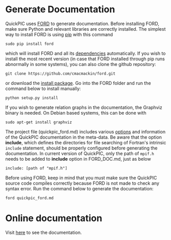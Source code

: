 # Generate Documentation

QuickPIC uses [FORD](https://github.com/cmacmackin/ford) to generate documentation. Before installing FORD, make sure Python and relevant libraries are correctly installed. The simplest way to install FORD is using [pip](https://pip.pypa.io/en/latest/) with this command

```
sudo pip install ford
```

which will install FORD and all its [dependencies](https://github.com/cmacmackin/ford/wiki/Dependencies) automatically. If you wish to install the most recent version (in case that FORD installed through pip runs abnormally in some systems), you can also clone the github repository:

```
git clone https://github.com/cmacmackin/ford.git
```

or download the [install package](https://github.com/cmacmackin/ford/archive/master.zip). Go into the FORD folder and run the command below to install manually:

```
python setup.py install
```

If you wish to generate relation graphs in the documentation, the Graphviz binary is needed. On Debian based systems, this can be done with

```
sudo apt-get install graphviz
```

The project file (quickpic_ford.md) includes various [options](https://github.com/cmacmackin/ford/wiki/Project-File-Options) and information of the QuickPIC documentation in the meta-data. Be aware that the option __include__, which defines the directories for file searching of Fortran's intrinsic `include` statement, should be properly configured before generating the documentation. In current version of QuickPIC, only the path of `mpif.h` needs to be added to __include__ option in FORD_DOC.md, just as below

```
include: [path of "mpif.h"]
```

Before using FORD, keep in mind that you must make sure the QuickPIC source code compiles correctly because FORD is not made to check any syntax error. Run the command below to generate the documentation:

```
ford quickpic_ford.md
```

# Online documentation

Visit [here](https://ucla-plasma-simulation-group.github.io/QuickPIC-OpenSource/) to see the documentation.